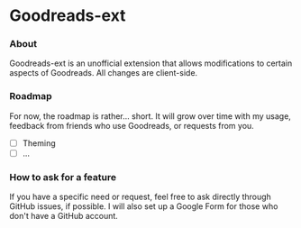 # Goodreads-ext
### About

Goodreads-ext is an unofficial extension that allows modifications to certain aspects of Goodreads. 
All changes are client-side.

### Roadmap
For now, the roadmap is rather... short. It will grow over time with my usage, feedback from friends who use Goodreads, or requests from you.
 - [ ] Theming
 - [ ] ...

### How to ask for a feature
If you have a specific need or request, feel free to ask directly through GitHub issues, if possible. I will also set up a Google Form for those who don't have a GitHub account.

